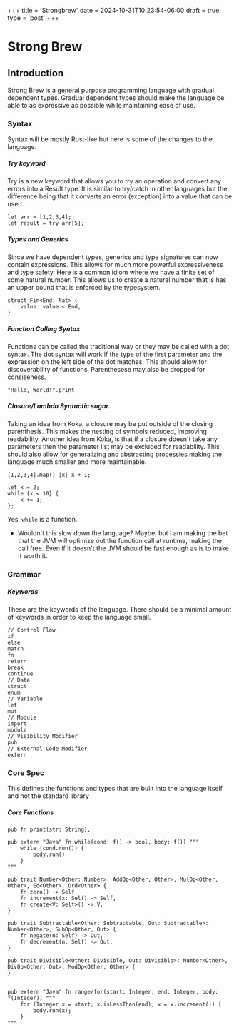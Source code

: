 +++
title = 'Strongbrew'
date = 2024-10-31T10:23:54-06:00
draft = true
type = 'post'
+++


# Strong Brew

## Introduction
Strong Brew is a general purpose programming language with gradual dependent types.
Gradual dependent types should make the language be able to as expressive as possible while maintaining ease of use.

### Syntax
Syntax will be mostly Rust-like but here is some of the changes to the language.

##### Try keyword
Try is a new keyword that allows you to try an operation and convert any errors into a Result type.
It is similar to try/catch in other languages but the difference being that it converts an error (exception) into a value that can be used.

```
let arr = [1,2,3,4];
let result = try arr[5];
```

##### Types and Generics
Since we have dependent types, generics and type signatures can now contain expressions. This allows for much more powerful expressiveness and type safety.
Here is a common idiom where we have a finite set of some natural number. This allows us to create a natural number that is has an upper bound that is enforced by the typesystem.
```
struct Fin<End: Nat> {
    value: value < End,
}
```

##### Function Calling Syntax
Functions can be called the traditional way or they may be called with a dot syntax.
The dot syntax will work if the type of the first parameter and the expression on the left side of the dot matches. This should allow for discoverability of functions.
Parenthesese may also be dropped for consiseness.

```
"Hello, World!".print

```

##### Closure/Lambda Syntactic sugar.
Taking an idea from Koka, a closure may be put outside of the closing parenthesis. This makes the nesting of symbols reduced, improving readability.
Another idea from Koka, is that if a closure doesn't take any parameters then the parameter list may be excluded for readability.
This should also allow for generalizing and abstracting processies making the language much smaller and more maintainable.
```
[1,2,3,4].map() |x| x + 1;

let x = 2;
while {x < 10} {
    x += 1;
};

```
Yes, `while` is a function.
* Wouldn't this slow down the language?
Maybe, but I am making the bet that the JVM will optimize out the function call at runtime, making the call free. Even if it doesn't the JVM should be fast enough as is to make it worth it.


### Grammar
##### Keywords
These are the keywords of the language. There should be a minimal amount of keywords in order to keep the language small.

```
// Control Flow
if
else
match
fn
return
break
continue
// Data
struct
enum
// Variable
let
mut
// Module
import
module
// Visibility Modifier
pub
// External Code Modifier
extern
```

### Core Spec
This defines the functions and types that are built into the language itself and not the standard library

##### Core Functions
```
pub fn print(str: String);

pub extern "Java" fn while(cond: f() -> bool, body: f()) """
    while (cond.run()) {
        body.run()
    }
"""

pub trait Number<Other: Number>: AddOp<Other, Other>, MulOp<Other, Other>, Eq<Other>, Ord<Other> {
	fn zero() -> Self,
	fn increment(x: Self) -> Self,
	fn create<V: Self>() -> V,
}

pub trait Subtractable<Other: Subtractable, Out: Subtractable>: Number<Other>, SubOp<Other, Out> {
	fn negate(n: Self) -> Out,
	fn decrement(n: Self) -> Out,
}

pub trait Divisible<Other: Divisible, Out: Divisible>: Number<Other>, DivOp<Other, Out>, ModOp<Other, Other> {
}


pub extern "Java" fn range/for(start: Integer, end: Integer, body: f(Integer)) """
	for (Integer x = start; x.isLessThan(end); x = x.increment()) {
    	body.run(x);
	}
"""
```


